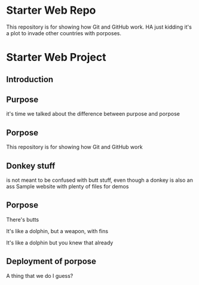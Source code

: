 # Starter Web Repo

This repository is for showing how Git and GitHub work. HA just kidding it's a plot to invade other countries with porposes. 

# Starter Web Project
## Introduction


## Purpose
it's time we talked about the difference between purpose and porpose
## Porpose
This repository is for showing how Git and GitHub work

## Donkey stuff
is not meant to be confused with butt stuff, even though a donkey is also an ass
Sample website with plenty of files for demos

## Porpose
There's butts


It's like a dolphin, but a weapon, with fins

It's like a dolphin
but you knew that already

## Deployment of porpose

A thing that we do I guess?